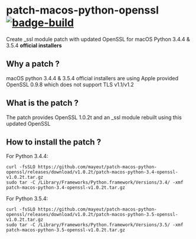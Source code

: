 patch-macos-python-openssl [![badge-build]][link-build]
=======================================================
Create _ssl module patch with updated OpenSSL for macOS Python 3.4.4 & 3.5.4 **official installers**

Why a patch ?
-------------
macOS python 3.4.4 & 3.5.4 official installers are using Apple provided OpenSSL 0.9.8 which does not support TLS v1.1/v1.2

What is the patch ?
-------------------
The patch provides OpenSSL 1.0.2t and an _ssl module rebuilt using this updated OpenSSL

How to install the patch ?
--------------------------
For Python 3.4.4:
```
curl -fsSLO https://github.com/mayeut/patch-macos-python-openssl/releases/download/v1.0.2t/patch-macos-python-3.4-openssl-v1.0.2t.tar.gz
sudo tar -C /Library/Frameworks/Python.framework/Versions/3.4/ -xmf patch-macos-python-3.4-openssl-v1.0.2t.tar.gz
```
For Python 3.5.4:
```
curl -fsSLO https://github.com/mayeut/patch-macos-python-openssl/releases/download/v1.0.2t/patch-macos-python-3.5-openssl-v1.0.2t.tar.gz
sudo tar -C /Library/Frameworks/Python.framework/Versions/3.5/ -xmf patch-macos-python-3.5-openssl-v1.0.2t.tar.gz
```

[badge-build]: https://travis-ci.org/mayeut/patch-macos-python-openssl.svg?branch=master "Build Status"
[link-build]: https://travis-ci.org/mayeut/patch-macos-python-openssl "Build Status"
